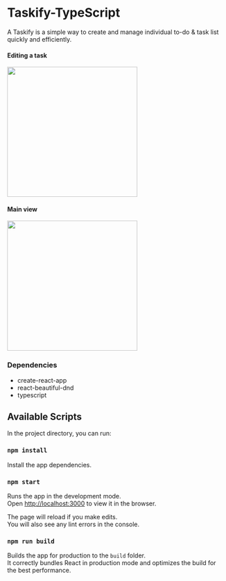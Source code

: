 # Taskify-TypeScript
A Taskify is a simple way to create and manage individual to-do & task list quickly and efficiently.

#### Editing a task
<a><img align="center" src="https://res.cloudinary.com/dby5zzxin/image/upload/v1661475832/yid30eaqz4nverw2trbn.png" height="300"/></a>

#### Main view
<a><img align="center"  src="https://res.cloudinary.com/dby5zzxin/image/upload/v1661474707/yjrclwjsq736habxkuju.png" height="300"/></a>

### Dependencies

- create-react-app
- react-beautiful-dnd
- typescript

## Available Scripts

In the project directory, you can run:

### `npm install`
Install the app dependencies.

### `npm start`

Runs the app in the development mode.\
Open [http://localhost:3000](http://localhost:3000) to view it in the browser.

The page will reload if you make edits.\
You will also see any lint errors in the console.

### `npm run build`

Builds the app for production to the `build` folder.\
It correctly bundles React in production mode and optimizes the build for the best performance.




